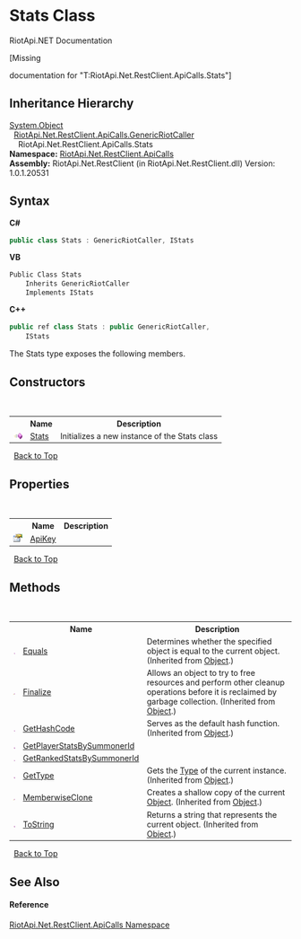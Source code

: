 # Stats Class
RiotApi.NET Documentation 

\[Missing <summary> documentation for "T:RiotApi.Net.RestClient.ApiCalls.Stats"\]


## Inheritance Hierarchy
<a href="http://msdn2.microsoft.com/en-us/library/e5kfa45b" target="_blank">System.Object</a><br />&nbsp;&nbsp;<a href="ea712f58-885c-44cf-0a0d-ebd29e84198e">RiotApi.Net.RestClient.ApiCalls.GenericRiotCaller</a><br />&nbsp;&nbsp;&nbsp;&nbsp;RiotApi.Net.RestClient.ApiCalls.Stats<br />
**Namespace:**&nbsp;<a href="ce503962-9d76-4097-585e-86aa8997f5c3">RiotApi.Net.RestClient.ApiCalls</a><br />**Assembly:**&nbsp;RiotApi.Net.RestClient (in RiotApi.Net.RestClient.dll) Version: 1.0.1.20531

## Syntax

**C#**<br />
``` C#
public class Stats : GenericRiotCaller, IStats
```

**VB**<br />
``` VB
Public Class Stats
	Inherits GenericRiotCaller
	Implements IStats
```

**C++**<br />
``` C++
public ref class Stats : public GenericRiotCaller, 
	IStats
```

The Stats type exposes the following members.


## Constructors
&nbsp;<table><tr><th></th><th>Name</th><th>Description</th></tr><tr><td>![Public method](media/pubmethod.gif "Public method")</td><td><a href="a9ded264-6e1d-904b-6f16-4c9972715315">Stats</a></td><td>
Initializes a new instance of the Stats class</td></tr></table>&nbsp;
<a href="#stats-class">Back to Top</a>

## Properties
&nbsp;<table><tr><th></th><th>Name</th><th>Description</th></tr><tr><td>![Public property](media/pubproperty.gif "Public property")</td><td><a href="ba25a6ed-2538-ab4f-f8c5-cfaa53365a78">ApiKey</a></td><td /></tr></table>&nbsp;
<a href="#stats-class">Back to Top</a>

## Methods
&nbsp;<table><tr><th></th><th>Name</th><th>Description</th></tr><tr><td>![Public method](media/pubmethod.gif "Public method")</td><td><a href="http://msdn2.microsoft.com/en-us/library/bsc2ak47" target="_blank">Equals</a></td><td>
Determines whether the specified object is equal to the current object.
 (Inherited from <a href="http://msdn2.microsoft.com/en-us/library/e5kfa45b" target="_blank">Object</a>.)</td></tr><tr><td>![Protected method](media/protmethod.gif "Protected method")</td><td><a href="http://msdn2.microsoft.com/en-us/library/4k87zsw7" target="_blank">Finalize</a></td><td>
Allows an object to try to free resources and perform other cleanup operations before it is reclaimed by garbage collection.
 (Inherited from <a href="http://msdn2.microsoft.com/en-us/library/e5kfa45b" target="_blank">Object</a>.)</td></tr><tr><td>![Public method](media/pubmethod.gif "Public method")</td><td><a href="http://msdn2.microsoft.com/en-us/library/zdee4b3y" target="_blank">GetHashCode</a></td><td>
Serves as the default hash function.
 (Inherited from <a href="http://msdn2.microsoft.com/en-us/library/e5kfa45b" target="_blank">Object</a>.)</td></tr><tr><td>![Public method](media/pubmethod.gif "Public method")</td><td><a href="569c29fa-3cd8-8e30-8bb9-702a3c34073c">GetPlayerStatsBySummonerId</a></td><td /></tr><tr><td>![Public method](media/pubmethod.gif "Public method")</td><td><a href="28c6e65a-4066-1571-15d1-be1d27bb6b99">GetRankedStatsBySummonerId</a></td><td /></tr><tr><td>![Public method](media/pubmethod.gif "Public method")</td><td><a href="http://msdn2.microsoft.com/en-us/library/dfwy45w9" target="_blank">GetType</a></td><td>
Gets the <a href="http://msdn2.microsoft.com/en-us/library/42892f65" target="_blank">Type</a> of the current instance.
 (Inherited from <a href="http://msdn2.microsoft.com/en-us/library/e5kfa45b" target="_blank">Object</a>.)</td></tr><tr><td>![Protected method](media/protmethod.gif "Protected method")</td><td><a href="http://msdn2.microsoft.com/en-us/library/57ctke0a" target="_blank">MemberwiseClone</a></td><td>
Creates a shallow copy of the current <a href="http://msdn2.microsoft.com/en-us/library/e5kfa45b" target="_blank">Object</a>.
 (Inherited from <a href="http://msdn2.microsoft.com/en-us/library/e5kfa45b" target="_blank">Object</a>.)</td></tr><tr><td>![Public method](media/pubmethod.gif "Public method")</td><td><a href="http://msdn2.microsoft.com/en-us/library/7bxwbwt2" target="_blank">ToString</a></td><td>
Returns a string that represents the current object.
 (Inherited from <a href="http://msdn2.microsoft.com/en-us/library/e5kfa45b" target="_blank">Object</a>.)</td></tr></table>&nbsp;
<a href="#stats-class">Back to Top</a>

## See Also


#### Reference
<a href="ce503962-9d76-4097-585e-86aa8997f5c3">RiotApi.Net.RestClient.ApiCalls Namespace</a><br />